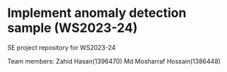 # Implement anomaly detection sample (WS2023-24)

SE project repository for WS2023-24

Team members:
Zahid Hasan(1396470)
Md Mosharraf Hossain(1386448)
